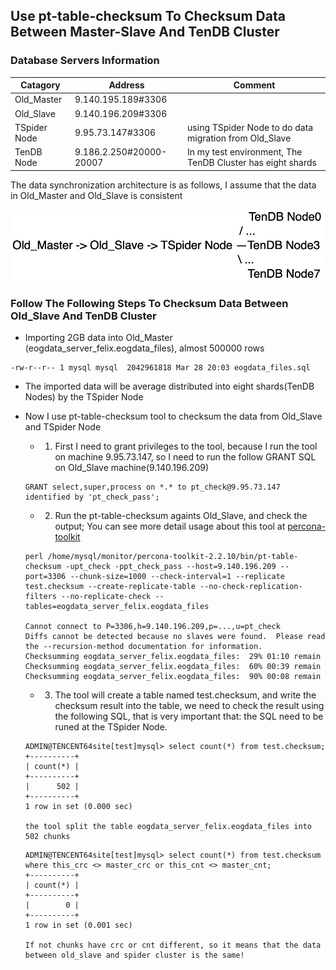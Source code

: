 ## Use pt-table-checksum To Checksum Data Between Master-Slave And TenDB Cluster

### Database Servers Information

Catagory | Address | Comment
---- | --- | ---
Old_Master | 9.140.195.189#3306 | 
Old_Slave |  9.140.196.209#3306 | 
TSpider Node | 9.95.73.147#3306 | using TSpider Node to do data migration from Old_Slave
TenDB Node | 9.186.2.250#20000-20007 | In my test environment, The TenDB Cluster has eight shards 

The data synchronization architecture is as follows, I assume that the data in Old_Master and Old_Slave is consistent

![Data Migration Architecture](../pic/data-migration-architecture.png)


### Follow The Following Steps To Checksum Data Between Old_Slave And TenDB Cluster

+ Importing 2GB data into Old_Master (eogdata_server_felix.eogdata_files), almost 500000 rows

```
-rw-r--r-- 1 mysql mysql  2042961818 Mar 28 20:03 eogdata_files.sql
```

+ The imported data will be average distributed into eight shards(TenDB Nodes) by the TSpider Node

+ Now I use pt-table-checksum tool to checksum the data from Old_Slave and TSpider Node
	- 1. First I need to grant privileges to the tool, because I run the tool on machine 9.95.73.147, so I need to run the follow GRANT SQL on Old_Slave machine(9.140.196.209)

	``` 
	GRANT select,super,process on *.* to pt_check@9.95.73.147 identified by 'pt_check_pass'; 
	```

	- 2. Run the pt-table-checksum againts Old_Slave, and check the output; You can see more detail usage about this tool at [percona-toolkit](https://www.percona.com/doc/percona-toolkit/2.2/pt-table-checksum.html)

  ```
  perl /home/mysql/monitor/percona-toolkit-2.2.10/bin/pt-table-checksum -upt_check -ppt_check_pass --host=9.140.196.209 --port=3306 --chunk-size=1000 --check-interval=1 --replicate test.checksum --create-replicate-table --no-check-replication-filters --no-replicate-check --tables=eogdata_server_felix.eogdata_files
		
  Cannot connect to P=3306,h=9.140.196.209,p=...,u=pt_check
  Diffs cannot be detected because no slaves were found.  Please read the --recursion-method documentation for information.
  Checksumming eogdata_server_felix.eogdata_files:  29% 01:10 remain
  Checksumming eogdata_server_felix.eogdata_files:  60% 00:39 remain
  Checksumming eogdata_server_felix.eogdata_files:  90% 00:08 remain
  ```

	- 3. The tool will create a table named test.checksum, and write the checksum result into the table, we need to check the result using the following SQL, that is very important that: the SQL need to be runed at the TSpider Node.

  ```
  ADMIN@TENCENT64site[test]mysql> select count(*) from test.checksum;
  +----------+
  | count(*) |
  +----------+
  |      502 |
  +----------+
  1 row in set (0.000 sec)
		
  the tool split the table eogdata_server_felix.eogdata_files into 502 chunks
  ```

  ```
  ADMIN@TENCENT64site[test]mysql> select count(*) from test.checksum where this_crc <> master_crc or this_cnt <> master_cnt; 
  +----------+
  | count(*) |
  +----------+
  |        0 |
  +----------+
  1 row in set (0.001 sec)
		
  If not chunks have crc or cnt different, so it means that the data between old_slave and spider cluster is the same!
  ```





